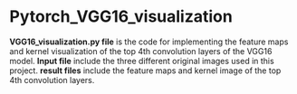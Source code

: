 # Pytorch_VGG16_visualization
**VGG16_visualization.py file** is the code for implementing the feature maps and kernel visualization of the top 4th convolution layers of the VGG16 model.
**Input file** include the three different original images used in this project.
**result files** include the feature maps and kernel image of the top 4th convolution layers.
